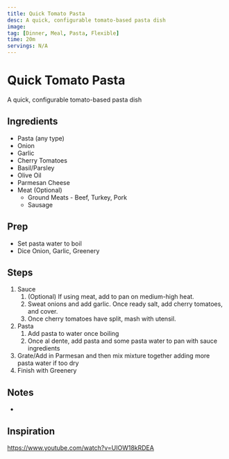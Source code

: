 ```yaml
---
title: Quick Tomato Pasta
desc: A quick, configurable tomato-based pasta dish
image:
tag: [Dinner, Meal, Pasta, Flexible]
time: 20m
servings: N/A
---
```

# Quick Tomato Pasta

A quick, configurable tomato-based pasta dish

## Ingredients

- Pasta (any type)
- Onion
- Garlic
- Cherry Tomatoes
- Basil/Parsley
- Olive Oil
- Parmesan Cheese
- Meat (Optional)
  - Ground Meats - Beef, Turkey, Pork
  - Sausage

## Prep

- Set pasta water to boil
- Dice Onion, Garlic, Greenery

## Steps

1. Sauce
   1. (Optional) If using meat, add to pan on medium-high heat.
   2. Sweat onions and add garlic. Once ready salt, add cherry tomatoes, and cover.
   3. Once cherry tomatoes have split, mash with utensil.
2. Pasta
   1. Add pasta to water once boiling
   2. Once al dente, add pasta and some pasta water to pan with sauce ingredients
3. Grate/Add in Parmesan and then mix mixture together adding more pasta water if too dry
4. Finish with Greenery

## Notes

-

## Inspiration

<https://www.youtube.com/watch?v=UIOW18kRDEA>
